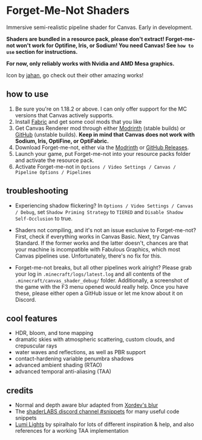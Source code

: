 # Forget-Me-Not Shaders

Immersive semi-realistic pipeline shader for Canvas. Early in development.

**Shaders are bundled in a resource pack, please don't extract! Forget-me-not won't work for Optifine, Iris, or Sodium! You need Canvas! See `how to use` section for instructions.**

**For now, only reliably works with Nvidia and AMD Mesa graphics.**

Icon by [jahan](https://www.instagram.com/jahan.artt/), go check out their other amazing works!

## how to use
1. Be sure you're on 1.18.2 or above. I can only offer support for the MC versions that Canvas actively supports.
2. Install [Fabric](https://fabricmc.net/) and get some cool mods that you like
3. Get Canvas Renderer mod through either [Modrinth](https://modrinth.com/mod/canvas) (stable builds) or [GitHub](https://github.com/vram-guild/canvas/releases) (unstable builds). **Keep in mind that Canvas does not work with Sodium, Iris, OptiFine, or OptiFabric.**
4. Download Forget-me-not, either via the [Modrinth](https://modrinth.com/resourcepack/forgetmenot) or [GitHub Releases](https://github.com/Poisoned-Honey/ForgetMeNot-Shaders/releases).
5. Launch your game, put Forget-me-not into your resource packs folder and activate the resource pack.
6. Activate Forget-me-not in `Options / Video Settings / Canvas / Pipeline Options / Pipelines`

## troubleshooting
- Experiencing shadow flickering? In `Options / Video Settings / Canvas / Debug`, set `Shadow Priming Strategy` to `TIERED` and `Disable Shadow Self-Occlusion` to true.

- Shaders not compiling, and it's not an issue exclusive to Forget-me-not? First, check if everything works in Canvas Basic. Next, try Canvas Standard. If the former works and the latter doesn't, chances are that your machine is incompatible with Fabulous Graphics, which most Canvas pipelines use. Unfortunately, there's no fix for this.

- Forget-me-not breaks, but all other pipelines work alright? Please grab your log in `.minecraft/logs/latest.log` and all contents of the `.minecraft/canvas_shader_debug/` folder. Additionally, a screenshot of the game with the F3 menu opened would really help. Once you have these, please either open a GitHub issue or let me know about it on Discord.

## cool features
- HDR, bloom, and tone mapping
- dramatic skies with atmospheric scattering, custom clouds, and crepuscular rays
- water waves and reflections, as well as PBR support
- contact-hardening variable penumbra shadows 
- advanced ambient shading (RTAO)
- advanced temporal anti-aliasing (TAA)

## credits
- Normal and depth aware blur adapted from [Xordev's blur](https://github.com/XorDev/Ominous-Shaderpack/blob/main/shaders/lib/Blur.inc)
- The [shaderLABS discord channel #snippets](https://discord.com/channels/237199950235041794/525510804494221312/959153316401655849) for many useful code snippets
- [Lumi Lights](https://github.com/spiralhalo/LumiLights) by spiralhalo for lots of different inspiration & help, and also references for a working TAA implementation

<!-- ## discord
https://discord.gg/Zzn4jJapRH -->